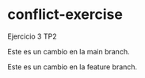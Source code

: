 # conflict-exercise
Ejercicio 3 TP2

Este es un cambio en la main branch.

Este es un cambio en la feature branch.


